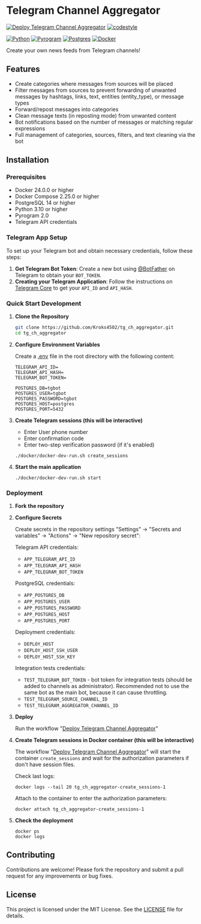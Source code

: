 # Telegram Channel Aggregator

[![Deploy Telegram Channel Aggregator](https://github.com/Kroks4502/tg_ch_aggregator/actions/workflows/deploy.yml/badge.svg)](https://github.com/Kroks4502/tg_ch_aggregator/actions/workflows/deploy.yml)
[![codestyle](https://github.com/Kroks4502/tg_ch_aggregator/actions/workflows/codestyle.yml/badge.svg)](https://github.com/Kroks4502/tg_ch_aggregator/actions/workflows/codestyle.yml)

[![Python][Python-badge]][Python-url]
[![Pyrogram][Pyrogram-badge]][Pyrogram-url]
[![Postgres][Postgres-badge]][Postgres-url]
[![Docker][Docker-badge]][Docker-url]

Create your own news feeds from Telegram channels!

## Features

- Create categories where messages from sources will be placed
- Filter messages from sources to prevent forwarding of unwanted messages by hashtags, links, text, entities (entity_type), or message types
- Forward/repost messages into categories
- Clean message texts (in reposting mode) from unwanted content
- Bot notifications based on the number of messages or matching regular expressions
- Full management of categories, sources, filters, and text cleaning via the bot

## Installation

### Prerequisites

- Docker 24.0.0 or higher
- Docker Compose 2.25.0 or higher
- PostgreSQL 14 or higher
- Python 3.10 or higher
- Pyrogram 2.0
- Telegram API credentials

### Telegram App Setup

To set up your Telegram bot and obtain necessary credentials, follow these steps:
1. **Get Telegram Bot Token**: Create a new bot using [@BotFather](https://t.me/BotFather) on Telegram to obtain your `BOT_TOKEN`.
2. **Creating your Telegram Application**: Follow the instructions on [Telegram Core](https://core.telegram.org/api/obtaining_api_id) to get your `API_ID` and `API_HASH`.

### Quick Start Development

1. **Clone the Repository**

   ```bash
   git clone https://github.com/Kroks4502/tg_ch_aggregator.git
   cd tg_ch_aggregator
   ```

2. **Configure Environment Variables**

   Create a [.env](.env.template) file in the root directory with the following content:

   ```env
   TELEGRAM_API_ID=
   TELEGRAM_API_HASH=
   TELEGRAM_BOT_TOKEN=
   
   POSTGRES_DB=tgbot
   POSTGRES_USER=tgbot
   POSTGRES_PASSWORD=tgbot
   POSTGRES_HOST=postgres
   POSTGRES_PORT=5432
   ```

3. **Create Telegram sessions (this will be interactive)**

   - Enter User phone number
   - Enter confirmation code
   - Enter two-step verification password (if it's enabled)

   ```shell
   ./docker/docker-dev-run.sh create_sessions
   ```

4. **Start the main application**

   ```shell
   ./docker/docker-dev-run.sh start
   ```

### Deployment

1. **Fork the repository**

2. **Configure Secrets**

   Create secrets in the repository settings "Settings" -> "Secrets and variables" -> "Actions" -> "New repository secret":

   Telegram API credentials:
   - `APP_TELEGRAM_API_ID`
   - `APP_TELEGRAM_API_HASH`
   - `APP_TELEGRAM_BOT_TOKEN`

   PostgreSQL credentials:
   - `APP_POSTGRES_DB`
   - `APP_POSTGRES_USER`
   - `APP_POSTGRES_PASSWORD`
   - `APP_POSTGRES_HOST`
   - `APP_POSTGRES_PORT`

   Deployment credentials:
   - `DEPLOY_HOST`
   - `DEPLOY_HOST_SSH_USER`
   - `DEPLOY_HOST_SSH_KEY`

   Integration tests credentials:
   - `TEST_TELEGRAM_BOT_TOKEN` - bot token for integration tests (should be added to channels as administrator). Recommended not to use the same bot as the main bot, because it can cause throttling.
   - `TEST_TELEGRAM_SOURCE_CHANNEL_ID`
   - `TEST_TELEGRAM_AGGREGATOR_CHANNEL_ID`

3. **Deploy**

   Run the workflow "[Deploy Telegram Channel Aggregator](.github/workflows/deploy.yml)"

4. **Create Telegram sessions in Docker container (this will be interactive)**

   The workflow "[Deploy Telegram Channel Aggregator](.github/workflows/deploy.yml)" will start the container `create_sessions` and wait for the authorization parameters if don't have session files.

   Check last logs:
   ```shell
   docker logs --tail 20 tg_ch_aggregator-create_sessions-1
   ```

   Attach to the container to enter the authorization parameters:
   ```shell
   docker attach tg_ch_aggregator-create_sessions-1
   ```

5. **Check the deployment**

   ```shell
   docker ps
   docker logs
   ```

## Contributing

Contributions are welcome! Please fork the repository and submit a pull request for any improvements or bug fixes.

## License

This project is licensed under the MIT License. See the [LICENSE](LICENSE) file for details.

[Python-url]: https://www.python.org/
[Python-badge]: https://img.shields.io/badge/python-3670A0?style=for-the-badge&logo=python&logoColor=ffdd54

[Pyrogram-url]: https://docs.pyrogram.org/
[Pyrogram-badge]: https://img.shields.io/badge/Pyrogram-ff1709?style=for-the-badge&logo=telegram&color=bf431d

[Postgres-url]: https://www.postgresql.org/
[Postgres-badge]: https://img.shields.io/badge/postgres-%23316192.svg?style=for-the-badge&logo=postgresql&logoColor=white

[Docker-url]: https://www.docker.com/
[Docker-badge]: https://img.shields.io/badge/docker-%23316192.svg?style=for-the-badge&logo=docker&logoColor=white
